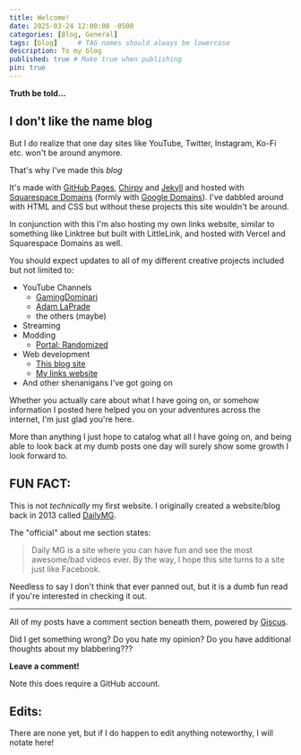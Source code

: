 ```yaml
---
title: Welcome!
date: 2025-03-24 12:00:00 -0500
categories: [Blog, General]
tags: [blog]     # TAG names should always be lowercase
description: To my blog
published: true # Make true when publishing
pin: true
---
```


**Truth be told...**
## I don't like the name blog

But I do realize that one day sites like YouTube, Twitter, Instagram, Ko-Fi etc. won't be around anymore.

That's why I've made this *blog*

It's made with [GitHub Pages](https://pages.github.com/), [Chirpy](https://github.com/cotes2020/jekyll-theme-chirpy) and [Jekyll](https://jekyllrb.com/) and hosted with [Squarespace Domains](https://domains.squarespace.com/) (formly with [Google Domains](https://domains.google/)).
I've dabbled around with HTML and CSS but without these projects this site wouldn't be around.

In conjunction with this I'm also hosting my own links website, similar to something like Linktree but built with LittleLink, and hosted with Vercel and Squarespace Domains as well.

You should expect updates to all of my different creative projects included but not limited to:

 - YouTube Channels
	 - [GamingDominari](https://www.youtube.com/gamingdominari)
	 - [Adam LaPrade](https://www.youtube.com/AdamLaPrade)
	 - the others (maybe)
 - Streaming
 - Modding
	- [Portal: Randomized](https://www.moddb.com/mods/portal-randomized)
 - Web development
	- [This blog site](https://blog.adamlaprade.me)
	- [My links website](https://www.gamingdominari.com)
 - And other shenanigans I've got going on
 
Whether you actually care about what I have going on, or somehow information I posted here helped you on your adventures across the internet, I'm just glad you're here.

More than anything I just hope to catalog what all I have going on, and being able to look back at my dumb posts one day will surely show some growth I look forward to.

## FUN FACT:
This is not *technically* my first website. I originally created a website/blog back in 2013 called [DailyMG](https://dailymg.weebly.com/).

The "official" about me section states:
> Daily MG is a site where you can have fun and see the most awesome/bad videos ever. By the way, I hope this site turns to a site just like Facebook.

Needless to say I don't think that ever panned out, but it is a dumb fun read if you're interested in checking it out.

---

All of my posts have a comment section beneath them, powered by [Giscus](https://giscus.app/).

Did I get something wrong? Do you hate my opinion? Do you have additional thoughts about my blabbering???

**Leave a comment!**

Note this does require a GitHub account.

## Edits:

There are none yet, but if I do happen to edit anything noteworthy, I will notate here!